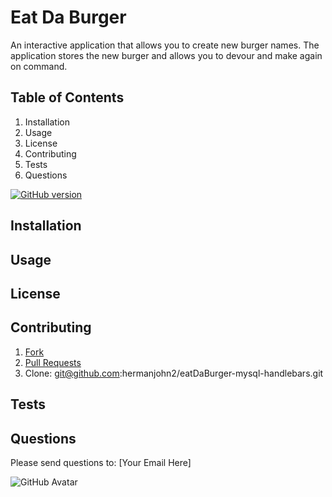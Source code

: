 # Eat Da Burger

An interactive application that allows you to create new burger names. The application stores the new burger and allows you to devour and make again on command.

## Table of Contents

1. Installation
2. Usage
3. License
4. Contributing
5. Tests
6. Questions

[![GitHub version](https://badge.fury.io/gh/hermanjohn2%2FeatDaBurger-mysql-handlebars.svg)](https://github.com/hermanjohn2/eatDaBurger-mysql-handlebars)

## Installation

## Usage

## License

## Contributing

1. [Fork](https://github.com/hermanjohn2/eatDaBurger-mysql-handlebars)
2. [Pull Requests](https://github.com/hermanjohn2/eatDaBurger-mysql-handlebars/pulls)
3. Clone: git@github.com:hermanjohn2/eatDaBurger-mysql-handlebars.git

## Tests

## Questions

Please send questions to: [Your Email Here]

![GitHub Avatar](https://avatars0.githubusercontent.com/u/57771371?v=4)
